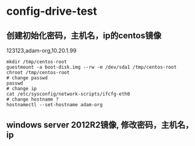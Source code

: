 # config-drive-test

## 创建初始化密码，主机名，ip的centos镜像

123123,adam-org,10.20.1.99

```
mkdir /tmp/centos-root
guestmount -a boot-disk.img --rw -m /dev/sda1 /tmp/centos-root
chroot /tmp/centos-root
# change passwd
passwd
# change ip
cat /etc/sysconfig/network-scripts/ifcfg-eth0
# change hostname ?
hostnamectl --set-hostname adam-org
```

## windows server 2012R2镜像, 修改密码，主机名，ip
